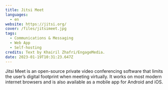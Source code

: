 ```yaml
---
title: Jitsi Meet
languages: 
  - en
website: https://jitsi.org/
cover: /files/jitsimeet.jpg
tags:
  - Communications & Messaging
  - Web App
  - Self-hosting
credits: Text by Khairil Zhafri/EngageMedia.
date: 2023-01-19T10:31:23.647Z
---
```

Jitsi Meet is an open-source private video conferencing software that limits the user’s digital footprint when meeting virtually. It works on most modern internet browsers and is also available as a mobile app for Android and iOS.